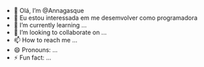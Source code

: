 - 👋 Olá, I’m @Annagasque
- 👀 Eu estou interessada em me desemvolver como programadora
- 🌱 I’m currently learning ...
- 💞️ I’m looking to collaborate on ...
- 📫 How to reach me ...
- 😄 Pronouns: ...
- ⚡ Fun fact: ...

<!---
Annagasque/Annagasque is a ✨ special ✨ repository because its `README.md` (this file) appears on your GitHub profile.
You can click the Preview link to take a look at your changes.
--->
